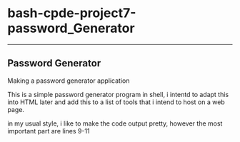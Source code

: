 # bash-cpde-project7-password_Generator

-------------------------------
Password Generator
-------------------------------

Making a password generator application 

This is a simple password generator program in shell, i intentd to adapt this into HTML later and add this to a list of tools that i intend to host on a web page. 

in my usual style, i like to make the code output pretty, however the most important part are lines 9-11